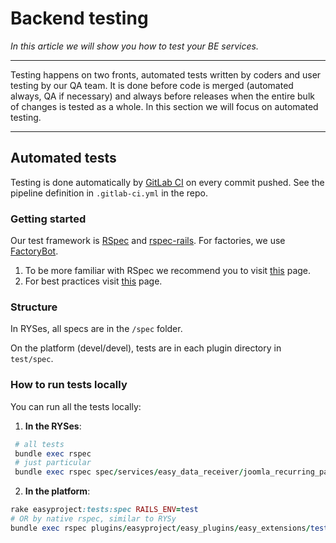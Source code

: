 # Backend testing

*In this article we will show you how to test your BE services.*

---

Testing happens on two fronts, automated tests written by coders and user testing by our QA team. It is done before code is merged (automated always, QA if necessary) and always before releases when the entire bulk of changes is tested as a whole. In this section we will focus on automated testing.

---

## Automated tests

Testing is done automatically by [GitLab CI](https://docs.gitlab.com/ce/ci/) on every commit pushed. See the pipeline definition in `.gitlab-ci.yml` in the repo.


### Getting started

Our test framework is [RSpec](https://github.com/rspec/rspec) and [rspec-rails](https://github.com/rspec/rspec-rails).
For factories, we use [FactoryBot](https://github.com/thoughtbot/factory_bot).

1. To be more familiar with RSpec we recommend you to visit [this](https://relishapp.com/rspec/) page.
2. For best practices visit [this](https://www.betterspecs.org/) page.

### Structure

In RYSes, all specs are in the `/spec` folder.

On the platform (devel/devel), tests are in each plugin directory in `test/spec`.

### How to run tests locally

You can run all the tests locally:

1. **In the RYSes**:

```ruby
 # all tests
 bundle exec rspec
 # just particular
 bundle exec rspec spec/services/easy_data_receiver/joomla_recurring_payment_service_spec.rb
```

2. **In the platform**:

```ruby
rake easyproject:tests:spec RAILS_ENV=test
# OR by native rspec, similar to RYSy
bundle exec rspec plugins/easyproject/easy_plugins/easy_extensions/test/spec/models/user_spec.rb
```
